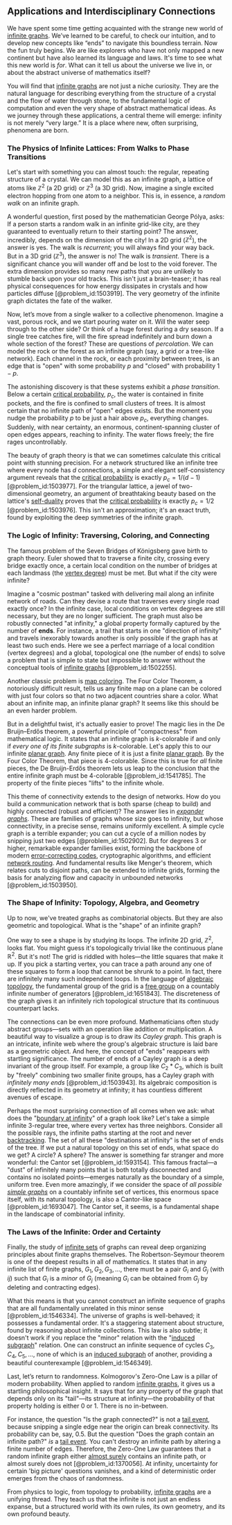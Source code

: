 ## Applications and Interdisciplinary Connections

We have spent some time getting acquainted with the strange new world of [infinite graphs](@article_id:265500). We’ve learned to be careful, to check our intuition, and to develop new concepts like “ends” to navigate this boundless terrain. Now the fun truly begins. We are like explorers who have not only mapped a new continent but have also learned its language and laws. It's time to see what this new world is *for*. What can it tell us about the universe we live in, or about the abstract universe of mathematics itself?

You will find that [infinite graphs](@article_id:265500) are not just a niche curiosity. They are the natural language for describing everything from the structure of a crystal and the flow of water through stone, to the fundamental logic of computation and even the very shape of abstract mathematical ideas. As we journey through these applications, a central theme will emerge: infinity is not merely “very large.” It is a place where new, often surprising, phenomena are born.

### The Physics of Infinite Lattices: From Walks to Phase Transitions

Let's start with something you can almost touch: the regular, repeating structure of a crystal. We can model this as an infinite graph, a lattice of atoms like $\mathbb{Z}^2$ (a 2D grid) or $\mathbb{Z}^3$ (a 3D grid). Now, imagine a single excited electron hopping from one atom to a neighbor. This is, in essence, a *random walk* on an infinite graph.

A wonderful question, first posed by the mathematician George Pólya, asks: If a person starts a random walk in an infinite grid-like city, are they guaranteed to eventually return to their starting point? The answer, incredibly, depends on the dimension of the city! In a 2D grid ($\mathbb{Z}^2$), the answer is yes. The walk is *recurrent*; you will always find your way back. But in a 3D grid ($\mathbb{Z}^3$), the answer is no! The walk is *transient*. There is a significant chance you will wander off and be lost to the void forever. The extra dimension provides so many new paths that you are unlikely to stumble back upon your old tracks. This isn't just a brain-teaser; it has real physical consequences for how energy dissipates in crystals and how particles diffuse [@problem_id:1503919]. The very geometry of the infinite graph dictates the fate of the walker.

Now, let’s move from a single walker to a collective phenomenon. Imagine a vast, porous rock, and we start pouring water on it. Will the water seep through to the other side? Or think of a huge forest during a dry season. If a single tree catches fire, will the fire spread indefinitely and burn down a whole section of the forest? These are questions of *percolation*. We can model the rock or the forest as an infinite graph (say, a grid or a tree-like network). Each channel in the rock, or each proximity between trees, is an edge that is "open" with some probability $p$ and "closed" with probability $1-p$.

The astonishing discovery is that these systems exhibit a *phase transition*. Below a certain [critical probability](@article_id:181675), $p_c$, the water is contained in finite pockets, and the fire is confined to small clusters of trees. It is almost certain that no infinite path of "open" edges exists. But the moment you nudge the probability $p$ to be just a hair above $p_c$, everything changes. Suddenly, with near certainty, an enormous, continent-spanning cluster of open edges appears, reaching to infinity. The water flows freely; the fire rages uncontrollably.

The beauty of graph theory is that we can sometimes calculate this critical point with stunning precision. For a network structured like an infinite tree where every node has $d$ connections, a simple and elegant self-consistency argument reveals that the [critical probability](@article_id:181675) is exactly $p_c = 1/(d-1)$ [@problem_id:1503977]. For the triangular lattice, a jewel of two-dimensional geometry, an argument of breathtaking beauty based on the lattice's [self-duality](@article_id:139774) proves that the [critical probability](@article_id:181675) is exactly $p_c = 1/2$ [@problem_id:1503976]. This isn't an approximation; it's an exact truth, found by exploiting the deep symmetries of the infinite graph.

### The Logic of Infinity: Traversing, Coloring, and Connecting

The famous problem of the Seven Bridges of Königsberg gave birth to graph theory. Euler showed that to traverse a finite city, crossing every bridge exactly once, a certain local condition on the number of bridges at each landmass (the [vertex degree](@article_id:264450)) must be met. But what if the city were infinite?

Imagine a "cosmic postman" tasked with delivering mail along an infinite network of roads. Can they devise a route that traverses every single road exactly once? In the infinite case, local conditions on vertex degrees are still necessary, but they are no longer sufficient. The graph must also be robustly connected "at infinity," a global property formally captured by the number of **ends**. For instance, a trail that starts in one "direction of infinity" and travels inexorably towards another is only possible if the graph has at least two such ends. Here we see a perfect marriage of a local condition (vertex degrees) and a global, topological one (the number of ends) to solve a problem that is simple to state but impossible to answer without the conceptual tools of [infinite graphs](@article_id:265500) [@problem_id:1502255].

Another classic problem is [map coloring](@article_id:274877). The Four Color Theorem, a notoriously difficult result, tells us any finite map on a plane can be colored with just four colors so that no two adjacent countries share a color. What about an infinite map, an infinite planar graph? It seems like this should be an even harder problem.

But in a delightful twist, it's actually easier to prove! The magic lies in the De Bruijn–Erdős theorem, a powerful principle of "compactness" from mathematical logic. It states that an infinite graph is $k$-colorable if and only if *every one of its finite subgraphs* is $k$-colorable. Let's apply this to our infinite [planar graph](@article_id:269143). Any finite piece of it is just a finite [planar graph](@article_id:269143). By the Four Color Theorem, that piece is 4-colorable. Since this is true for *all* finite pieces, the De Bruijn-Erdős theorem lets us leap to the conclusion that the entire infinite graph must be 4-colorable [@problem_id:1541785]. The property of the finite pieces "lifts" to the infinite whole.

This theme of connectivity extends to the design of networks. How do you build a communication network that is both sparse (cheap to build) and highly connected (robust and efficient)? The answer lies in *[expander graphs](@article_id:141319)*. These are families of graphs whose size goes to infinity, but whose connectivity, in a precise sense, remains uniformly excellent. A simple cycle graph is a terrible expander; you can cut a cycle of a million nodes by snipping just two edges [@problem_id:1502902]. But for degrees 3 or higher, remarkable expander families exist, forming the backbone of modern [error-correcting codes](@article_id:153300), cryptographic algorithms, and efficient [network routing](@article_id:272488). And fundamental results like Menger's theorem, which relates cuts to disjoint paths, can be extended to infinite grids, forming the basis for analyzing flow and capacity in unbounded networks [@problem_id:1503950].

### The Shape of Infinity: Topology, Algebra, and Geometry

Up to now, we've treated graphs as combinatorial objects. But they are also geometric and topological. What is the "shape" of an infinite graph?

One way to see a shape is by studying its loops. The infinite 2D grid, $\mathbb{Z}^2$, looks flat. You might guess it's topologically trivial like the continuous plane $\mathbb{R}^2$. But it's not! The grid is riddled with holes—the little squares that make it up. If you pick a starting vertex, you can trace a path around any one of these squares to form a loop that cannot be shrunk to a point. In fact, there are infinitely many such independent loops. In the language of [algebraic topology](@article_id:137698), the fundamental group of the grid is a [free group](@article_id:143173) on a countably infinite number of generators [@problem_id:1651843]. The discreteness of the graph gives it an infinitely rich topological structure that its continuous counterpart lacks.

The connections can be even more profound. Mathematicians often study abstract groups—sets with an operation like addition or multiplication. A beautiful way to visualize a group is to draw its *Cayley graph*. This graph is an intricate, infinite web where the group's algebraic structure is laid bare as a geometric object. And here, the concept of "ends" reappears with startling significance. The number of ends of a Cayley graph is a deep invariant of the group itself. For example, a group like $C_2 * C_3$, which is built by "freely" combining two smaller finite groups, has a Cayley graph with *infinitely many ends* [@problem_id:1503943]. Its algebraic composition is directly reflected in its geometry at infinity; it has countless different avenues of escape.

Perhaps the most surprising connection of all comes when we ask: what does the "[boundary at infinity](@article_id:633974)" of a graph look like? Let's take a simple infinite 3-regular tree, where every vertex has three neighbors. Consider all the possible rays, the infinite paths starting at the root and never [backtracking](@article_id:168063). The set of all these "destinations at infinity" is the set of ends of the tree. If we put a natural topology on this set of ends, what space do we get? A circle? A sphere? The answer is something far stranger and more wonderful: the Cantor set [@problem_id:1593154]. This famous fractal—a "dust" of infinitely many points that is both totally disconnected and contains no isolated points—emerges naturally as the boundary of a simple, uniform tree. Even more amazingly, if we consider the space of *all possible [simple graphs](@article_id:274388)* on a countably infinite set of vertices, this enormous space itself, with its natural topology, is also a Cantor-like space [@problem_id:1693047]. The Cantor set, it seems, is a fundamental shape in the landscape of combinatorial infinity.

### The Laws of the Infinite: Order and Certainty

Finally, the study of [infinite sets](@article_id:136669) of graphs can reveal deep organizing principles about finite graphs themselves. The Robertson-Seymour theorem is one of the deepest results in all of mathematics. It states that in any infinite list of finite graphs, $G_1, G_2, G_3, \dots$, there must be a pair $G_i$ and $G_j$ (with $i  j$) such that $G_i$ is a *minor* of $G_j$ (meaning $G_i$ can be obtained from $G_j$ by deleting and contracting edges).

What this means is that you cannot construct an infinite sequence of graphs that are all fundamentally unrelated in this minor sense [@problem_id:1546334]. The universe of graphs is well-behaved; it possesses a fundamental order. It's a staggering statement about structure, found by reasoning about infinite collections. This law is also subtle; it doesn't work if you replace the "minor" relation with the "[induced subgraph](@article_id:269818)" relation. One can construct an infinite sequence of cycles $C_3, C_4, C_5, \dots$, none of which is an [induced subgraph](@article_id:269818) of another, providing a beautiful counterexample [@problem_id:1546349].

Last, let’s return to randomness. Kolmogorov's Zero-One Law is a pillar of modern probability. When applied to random [infinite graphs](@article_id:265500), it gives us a startling philosophical insight. It says that for any property of the graph that depends only on its "tail"—its structure at infinity—the probability of that property holding is either 0 or 1. There is no in-between.

For instance, the question "Is the graph connected?" is not a [tail event](@article_id:190764), because snipping a single edge near the origin can break connectivity. Its probability can be, say, 0.5. But the question "Does the graph contain an infinite path?" *is* a [tail event](@article_id:190764). You can't destroy an infinite path by altering a finite number of edges. Therefore, the Zero-One Law guarantees that a random infinite graph either [almost surely](@article_id:262024) contains an infinite path, or almost surely does not [@problem_id:1370056]. At infinity, uncertainty for certain 'big picture' questions vanishes, and a kind of deterministic order emerges from the chaos of randomness.

From physics to logic, from topology to probability, [infinite graphs](@article_id:265500) are a unifying thread. They teach us that the infinite is not just an endless expanse, but a structured world with its own rules, its own geometry, and its own profound beauty.